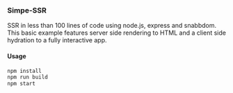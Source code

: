 ### Simpe-SSR

SSR in less than 100 lines of code using node.js, express and snabbdom. This basic example features server side rendering to HTML and a client side hydration to a fully interactive app.

#### Usage

```bash
npm install
npm run build
npm start
```

